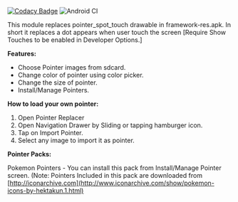 
[![Codacy Badge](https://api.codacy.com/project/badge/Grade/9d283fa0bdb144128da5c58ac3b62775)](https://app.codacy.com/manual/sandipv22/pointer_replacer?utm_source=github.com&utm_medium=referral&utm_content=sandipv22/pointer_replacer&utm_campaign=Badge_Grade_Dashboard)
![Android CI](https://github.com/thesandipv/pointer_replacer/workflows/Android%20CI/badge.svg)

This module replaces pointer_spot_touch drawable in framework-res.apk.
In short it replaces a dot appears when user touch the screen [Require Show Touches to be enabled in Developer Options.]

**Features:**
- Choose Pointer images from sdcard.
- Change color of pointer using color picker.
- Change the size of pointer.
- Install/Manage Pointers.

**How to load your own pointer:** 
1. Open Pointer Replacer
2. Open Navigation Drawer by Sliding or tapping hamburger icon.
3. Tap on Import Pointer.
4. Select any image to import it as pointer.

**Pointer Packs:**

Pokemon Pointers - You can install this pack from Install/Manage Pointer screen.
(Note: Pointers Included in this pack are downloaded from [http://iconarchive.com](http://www.iconarchive.com/show/pokemon-icons-by-hektakun.1.html)